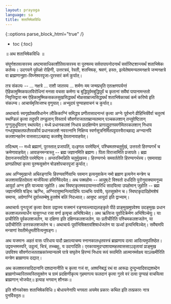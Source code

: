```yaml
---
layout: prayoga
language: sa
title: शताभिषेकविधिः
---
```

{::options parse_block_html="true" /}

* toc
{:toc}

॥ अथ शताभिषेकविधिः ॥ 

संपूर्णशतवत्सरस्य अष्टमासाधिकाशीतिवत्सरस्य वा पुरुषस्य सर्वपापापनोदनार्थं सर्वारिष्टशान्त्यर्थं शताभिषेकः कर्तव्यः। उदगयने पूर्वपक्षे रोहिणी, उत्तरत्रयं, रेवती, शतभिषक्, श्रवणं, हस्तः, इत्येतेषामन्यतमनक्षत्रे जन्मनक्षत्रे वा ब्राह्मणानुज्ञा-विघ्नेश्वरपूजा-पुरस्सरं कर्म कुर्यात्। 

तत्र संकल्पः -- ... नक्षत्रे ... राशौ जातस्य ... शर्मणः मम जन्मप्रभृति एतत्क्षणपर्यन्तं ऐहिकामुष्मिकफलविरोधिनां मनसा वचसा कर्मणा च बुद्धिपूर्वमबुद्धिपूर्वं च कृतानां सर्वेषां पापानामन्ततो निवृत्तिद्वारा मम ऐहिकामुष्मिकसकलसुखसिद्ध्यर्थं मोक्षसाम्राज्यसिद्ध्यर्थं शताभिषेकाख्यं कर्म करिष्ये इति संकल्प्य। आचार्यमृत्विजश्च वृणुयात्। अभ्युदयं पुण्याहवाचनं च कुर्यात्॥ 

अथाचार्यः स्वगृह्योक्तविधानेन लौकिकाग्निं समिद्ध्य प्रणीतासादनान्तं कृत्वा अग्नेः पूर्वभागे व्रीहिभिर्यवैर्वा चतुरश्रं स्थण्डिलं कृत्वा तदुपरि तण्डुलान् विस्तार्य सौवर्णराजतताम्रान्यतमान् पञ्चकलशान् तन्तुवेष्टितान् गुग्गुलुधूपितान् स्थापयेत्। मध्ये प्रधानकलशं निधाय प्रादक्षिण्येन प्रागाद्युदगपवर्गमितरकलशान् निधाय गन्धपुष्पाक्षतफलैरवकीर्य प्रधानकलशे नवरत्नानि निक्षिप्य स्वर्णसूत्रनिर्मितपट्टवस्त्रैराच्छाद्य अग्न्यानपि कलशानहतेन वाससाऽऽच्छाद्य कलशेषु देवतानावाहयेत्। 

तदित्थम् -- मध्ये ब्रह्माणं, पुरस्तात् प्रजापतिं, दᳵइणतः परमेष्ठिनं, पश्चिमतश्चतुर्मुखं, उत्तरतो हिरण्यगर्भं च क्रमेणावाहयेत्। आवाहनमन्त्रास्तु -- ब्रह्म जज्ञानमिति ब्रह्मणः। पिता विराजामिति प्रजापतेः। ब्रह्म देवानजनयदिति परमेष्ठिनः। अन्तरस्मिन्निति चतुर्मुखस्य। हिरण्यगर्भः समवर्ततेति हिरण्यगर्भस्य। एवमावाह्य प्राणप्रतिष्ठां कृत्वा पुरुषसूक्तेन षोडशोपचारपूजां कुर्यात्। 

अथ अग्निमुखान्ते अब्लिङ्गाभिः हिरण्यवर्णियाभिः पवमान इत्यनुवाकेन नमो ब्रह्मण इत्यनेन मन्त्रेण च कलशावाहितदेवता मार्जयित्वा हविर्निवेदयेत्। अथ पक्वहोमः -- आयुष्ःटे विश्वतो दधदिति पुरोनुवाक्यामनूच्य आयुर्दा अग्न इति याज्यया जुहोति। अथ स्विष्टकृतमवदायान्तःपरिधि सादयित्वा उपहोमान् जुहोति -- ब्रह्म जज्ञानमिति षड्भिः ऋग्भिः, अग्निरायुष्मानित्यादिभिः पञ्चभिः पर्यायैः, घृतसूक्तेन च। स्विष्टकृदादिहोमशेषं समाप्य, अग्रेणाग्निं दूर्वास्तम्बेषु हुतशेषं बलिं निदध्यात्। आयुष्ट आयुर्दा इति द्वाभ्याम्। 

अथाचार्यः पुनःपूजां कृत्वा देवता उद्वास्य यजमानं रङ्गवल्ल्याद्यलङ्कृते पीठे प्राङ्मुखमुपवेश्य उदङ्मुखः प्रधान कलशजलस्यार्धेन यासुगन्धा रसा वर्णा इत्यृचा अभिषिञ्चेत्। अथ ऋत्विजः पूर्वादिक्रेमेण अभिषिञ्चेयुः। याः प्राचीरिति पूर्वकलशजलेन, या दक्षिणा इति दक्षिणकलशजलेन, याः प्रतीचीरिति पश्चिमकलशजलेन, या उदीचीरिति उत्तरकलशजलेन च। अथाचार्यः पूर्वाभिषिक्तावशिषार्धजलेन या ऊर्ध्वा इत्यभिषिञ्चेत्। सर्वेषामपि मन्त्राणां रेवतीर्मधुमतीरित्यनुषङ्गः।

अथ यजमानः अहतं वासः परिधाय पादौ प्रक्षाल्याचम्य स्नानकालधृतवस्त्रं ब्राह्मणाय दत्वा आदित्यमुपतिष्ठेत। उद्वयन्तमस्परि, उदुत्यं, चित्रं, तच्चक्षुः, य उदगादिति। एरकायामुदग्दशायामहतवाससाऽऽवृतायां प्राङ्मुख उपविश्य सौवर्णराजतताम्रकांस्यान्यतमे पात्रे सघृतेन हिरण्यं निधाय रूपं रूपमिति आत्मानमवेक्ष्य याऽलक्ष्मीरिति मन्त्रेण ब्राह्मणाय दद्यात्। 

अथ कलशवस्त्रादिदानानि दशदानानीति च कृत्वा गजं वा, अश्वनिबद्धं रथं वा आरूढः दुन्दुभ्यादिवाद्यशब्देन ब्राह्मणोच्चारितस्वस्तिसूक्तेन च ग्रामं प्रदक्षिणीकृत्य गृहमागत्य फलदानं कृत्वा गुरवे वरं दत्वा पुण्याहं वाचयित्वा ब्राह्मणान् भोजयेत्॥ इत्याह भगवान् शौनकः॥ 

इति शौनकोक्तः शताभिषेकविधिः॥ बोधायनेनापि भगवता अयमेव प्रकारः कथित इति तत्प्रकारः नात्र पुनर्विस्तृतः॥      


